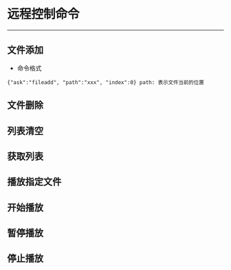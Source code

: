 # 远程控制命令
---

## 文件添加

- 命令格式

`
 {"ask":"fileadd", "path":"xxx", "index":0}
 path: 表示文件当前的位置
`


## 文件删除

## 列表清空

## 获取列表

## 播放指定文件

## 开始播放

## 暂停播放

## 停止播放